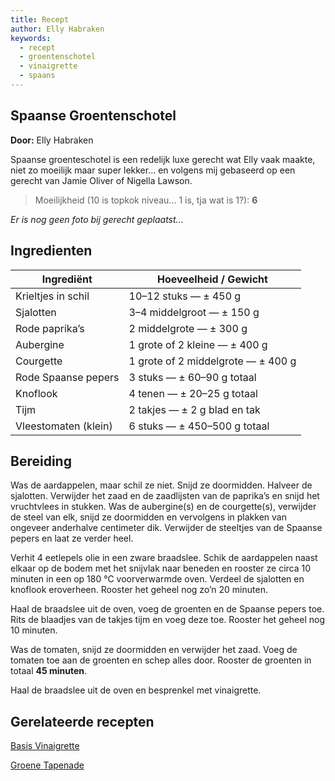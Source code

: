 ```yaml
---
title: Recept
author: Elly Habraken
keywords:
  - recept
  - groentenschotel
  - vinaigrette
  - spaans
---
```



## Spaanse Groentenschotel

**Door:** Elly Habraken

Spaanse groenteschotel is een redelijk luxe gerecht wat Elly vaak maakte, niet zo moeilijk maar super lekker... en volgens mij gebaseerd op een gerecht van Jamie Oliver of Nigella Lawson.

> Moeilijkheid (10 is topkok niveau... 1 is, tja wat is 1?): **6**

_Er is nog geen foto bij gerecht geplaatst..._

## Ingredienten

|Ingrediënt |Hoeveelheid / Gewicht |
|--|--|
|Krieltjes in schil |10–12 stuks — ± 450 g |
|Sjalotten |3–4 middelgroot — ± 150 g |
|Rode paprika’s |2 middelgrote — ± 300 g |
|Aubergine |1 grote of 2 kleine — ± 400 g |
|Courgette |1 grote of 2 middelgrote — ± 400 g |
|Rode Spaanse pepers |3 stuks — ± 60–90 g totaal |
|Knoflook |4 tenen — ± 20–25 g totaal |
|Tijm |2 takjes — ± 2 g blad en tak |
|Vleestomaten (klein) |6 stuks — ± 450–500 g totaal |

## Bereiding

Was de aardappelen, maar schil ze niet. Snijd ze doormidden. Halveer de sjalotten. Verwijder het zaad en de zaadlijsten van de paprika’s en snijd het vruchtvlees in stukken. Was de aubergine(s) en de courgette(s), verwijder de steel van elk, snijd ze doormidden en vervolgens in plakken van ongeveer anderhalve centimeter dik. Verwijder de steeltjes van de Spaanse pepers en laat ze verder heel.

Verhit 4 eetlepels olie in een zware braadslee. Schik de aardappelen naast elkaar op de bodem met het snijvlak naar beneden en rooster ze circa 10 minuten in een op 180 °C voorverwarmde oven. Verdeel de sjalotten en knoflook eroverheen. Rooster het geheel nog zo’n 20 minuten.

Haal de braadslee uit de oven, voeg de groenten en de Spaanse pepers toe. Rits de blaadjes van de takjes tijm en voeg deze toe. Rooster het geheel nog 10 minuten.

Was de tomaten, snijd ze doormidden en verwijder het zaad. Voeg de tomaten toe aan de groenten en schep alles door. Rooster de groenten in totaal **45 minuten**.

Haal de braadslee uit de oven en besprenkel met vinaigrette.

## Gerelateerde recepten

[Basis Vinaigrette](/recepten/vinaigrette)

[Groene Tapenade](/recepten/groene-tapenade)
